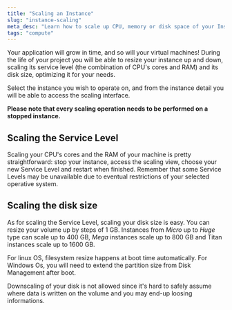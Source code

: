 ```yaml
---
title: "Scaling an Instance"
slug: "instance-scaling"
meta_desc: "Learn how to scale up CPU, memory or disk space of your Instance. Exoscale Compute makes it very easy to scale up your cloud server to best suit your needs"
tags: "compute"
---
```


Your application will grow in time, and so will your virtual machines! During
the life of your project you will be able to resize your instance up and down,
scaling its service level (the combination of CPU's cores and RAM) and its disk
size, optimizing it for your needs.

Select the instance you wish to operate on, and from the instance detail you
will be able to access the scaling interface.

**Please note that every scaling operation needs to be performed on a stopped
instance.**

## Scaling the Service Level
Scaling your CPU's cores and the RAM of your machine is pretty straightforward:
stop your instance, access the scaling view, choose your new Service Level and
restart when finished. Remember that some Service Levels may be unavailable due
to eventual restrictions of your selected operative system.

## Scaling the disk size
As for scaling the Service Level, scaling your disk size is easy. You can resize your volume up by steps of 1 GB. Instances from *Micro* up to *Huge* type can scale up to 400 GB, *Mega* instances scale up to 800 GB and Titan instances scale up to 1600 GB.

For linux OS, filesystem resize happens at boot time automatically. For Windows Os, you will need to extend the partition size from Disk Management after boot.

Downscaling of your disk is not allowed since it's hard to safely assume where data is written on the volume and you may end-up loosing informations.
